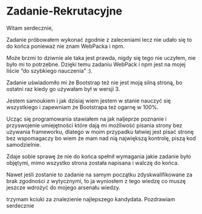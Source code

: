 # Zadanie-Rekrutacyjne

Witam serdecznie,

Zadanie próbowałem wykonać zgodnie z zaleceniami lecz nie udało się to do końca ponieważ nie znam WebPacka i npm.

Może brzmi to dziwnie ale taka jest prawda, nigdy się tego nie uczyłem, nie było mi to potrzebne. Dzięki temu zadaniu WebPack i npm jest na mojej liście “do szybkiego nauczenia” :).

Zadanie uświadomiło mi że Bootstrap też nie jest moją silną stroną, bo ostatni raz kiedy go używałam był w wersji 3.

Jestem samoukiem i jak dzisiaj wiem jestem w stanie nauczyć się wszystkiego i zapewniam że Bootstrapa też ogarnę w 100%. 

Ucząc się programowania stawiałem na jak naljeprze poznanie i przyswojenie umiejętności które dają mi możliwość pisania strony bez używania frameworku, dlatego w moim przypadku łatwiej jest pisać stronę bez wspomagaczy bo wiem że mam nad nią największą kontrolę, piszą kod samodzielnie.

Zdaje sobie sprawę że nie do końca spełnił wymagania jakie zadanie było objętymi, mimo wszystko strona została napisana i walczę do końca.

Nawet jeśli zostanie to zadanie na samym początku zdyskwalifikowane za brak zgodności z wytycznymi, to ja wyniosłem z tego wiedzę co muszę jeszcze wdrożyć do mojego arsenału wiedzy.

trzymam kciuki za znalezienie najlepszego kandydata.
Pozdrawiam serdecznie  
